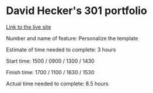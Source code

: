 # David Hecker's 301 portfolio

[Link to the live site](https://davidhecker.netlify.app/)

Number and name of feature: Personalize the template

Estimate of time needed to complete: 3 hours

Start time: 1500 / 0900 / 1300 / 1430

Finish time: 1700 / 1100 / 1630 / 1530

Actual time needed to complete: 8.5 hours
